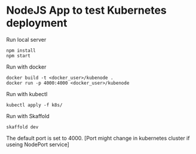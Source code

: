 # NodeJS App to test Kubernetes deployment

Run local server

```console
npm install
npm start
```

Run with docker

```console
docker build -t <docker_user>/kubenode .
docker run -p 4000:4000 <docker_user>/kubenode
```

Run with kubectl

```console
kubectl apply -f k8s/
```

Run with Skaffold
```console
skaffold dev
```

The default port is set to 4000. [Port might change in kubernetes cluster if useing NodePort service]
